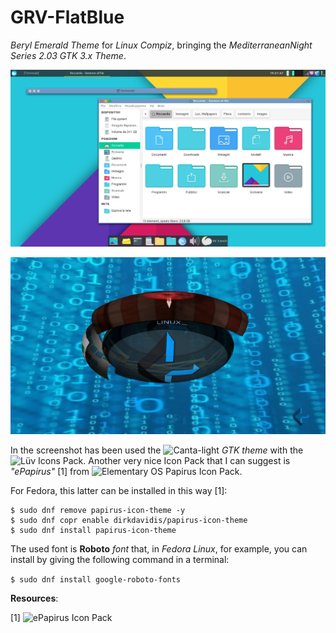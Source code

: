 # GRV-FlatBlue
*Beryl Emerald Theme* for *Linux Compiz*, bringing the *MediterraneanNight Series 2.03 GTK 3.x Theme*.

![Emerald Theme Preview](https://github.com/ChemBioScripting/GRV-FlatBlue/blob/master/theme.screenshot.png)

[![IMAGE ALT TEXT](https://github.com/ChemBioScripting/GRV-FlatBlue/blob/master/YouTube_Cover.jpg)](https://youtu.be/dh8zBcfsKX0 "Linux User Experience (UX) Enhanced With Compiz on a Laptop Under €300")

In the screenshot has been used the ![Canta-light](https://github.com/vinceliuice/Canta-theme) *GTK theme* with the ![Lüv Icons Pack](https://github.com/Nitrux/luv-icon-theme). Another very nice Icon Pack that I can suggest is *"ePapirus"* [1] from ![Elementary OS Papirus Icon Pack](https://github.com/PapirusDevelopmentTeam/papirus-icon-theme/).

For Fedora, this latter can be installed in this way [1]:

```
$ sudo dnf remove papirus-icon-theme -y
$ sudo dnf copr enable dirkdavidis/papirus-icon-theme
$ sudo dnf install papirus-icon-theme
```

The used font is **Roboto** *font* that, in *Fedora Linux*, for example, you can install by giving the following command in a terminal:

```$ sudo dnf install google-roboto-fonts```

**Resources**:

[1] ![ePapirus Icon Pack](https://copr.fedorainfracloud.org/coprs/dirkdavidis/papirus-icon-theme/)
